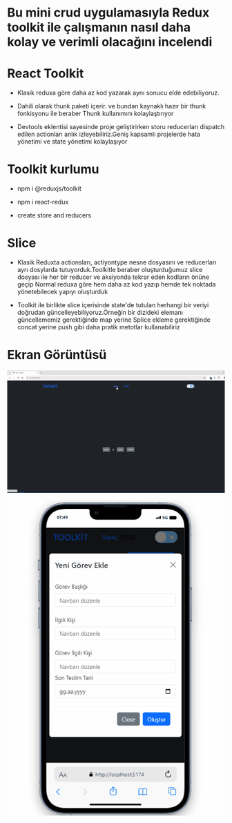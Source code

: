 # Bu mini crud uygulamasıyla Redux toolkit ile çalışmanın nasıl daha kolay ve verimli olacağını incelendi


# React Toolkit

- Klasik reduxa göre daha az kod yazarak aynı sonucu elde edebiliyoruz.

- Dahili olarak thunk paketi içerir. ve bundan kaynaklı hazır bir thunk fonkisyonu ile beraber Thunk kullanımını kolaylaştırıyor

- Devtools eklentisi sayesinde proje geliştirirken storu reducerları dispatch edilen actionları anlık izleyebiliriz.Geniş kapsamlı projelerde hata yönetimi ve state yönetimi kolaylaşıyor

# Toolkit kurlumu 

- npm i @reduxjs/toolkit

- npm i react-redux

- create store and reducers

# Slice 

- Klasik Reduxta actionsları, actiyontype nesne dosyasını ve reducerları ayrı dosylarda tutuyorduk.Toolkitle beraber oluşturduğumuz slice  dosyası ile her bir reducer ve aksiyonda tekrar eden kodların önüne geçip Normal reduxa göre hem daha az kod yazıp hemde tek noktada yönetebilecek yapıyı oluşturduk

- Toolkit ile birlikte slice içerisinde  state'de tutulan herhangi bir veriyi doğrudan güncelleyebiliyoruz.Örneğin bir dizideki elemanı güncellememiz gerektiğinde map yerine Splice  ekleme gerektiğinde  concat yerine push gibi daha pratik metotlar kullanabiliriz

# Ekran Görüntüsü

![](./public/toolkiy.gif)






![](./public/ToolktCrud.gif)